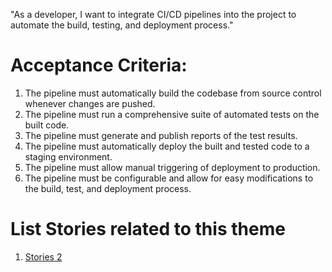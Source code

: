 "As a developer, I want to integrate CI/CD pipelines into the project to automate the build, testing, and deployment process."

# Acceptance Criteria:

1. The pipeline must automatically build the codebase from source control whenever changes are pushed.
2. The pipeline must run a comprehensive suite of automated tests on the built code.
3. The pipeline must generate and publish reports of the test results.
4. The pipeline must automatically deploy the built and tested code to a staging environment.
5. The pipeline must allow manual triggering of deployment to production.
6. The pipeline must be configurable and allow for easy modifications to the build, test, and deployment process.


# List Stories related to this theme
1. [Stories 2](../../../../../documentation/theme_1/initiatives/epics/stories/tasks/task_two.md)